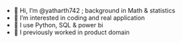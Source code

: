 - 👋 Hi, I’m @yatharth742 ; background in Math & statistics
- 👀 I’m interested in coding and real application
- 🌱 I use Python, SQL & power bi 
- 💞️ I previously worked in product domain 


<!---
yatharth742/yatharth742 is a ✨ special ✨ repository because its `README.md` (this file) appears on your GitHub profile.
You can click the Preview link to take a look at your changes.
--->
